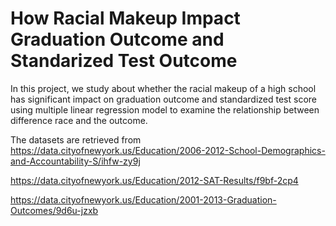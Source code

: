 # How Racial Makeup Impact Graduation Outcome and Standarized Test Outcome

In this project, we study about whether the racial makeup of a high school has significant impact on graduation outcome and standardized test score using multiple linear regression model to examine the relationship between difference race and the outcome.

The datasets are retrieved from 
https://data.cityofnewyork.us/Education/2006-2012-School-Demographics-and-Accountability-S/ihfw-zy9j

https://data.cityofnewyork.us/Education/2012-SAT-Results/f9bf-2cp4

https://data.cityofnewyork.us/Education/2001-2013-Graduation-Outcomes/9d6u-jzxb
